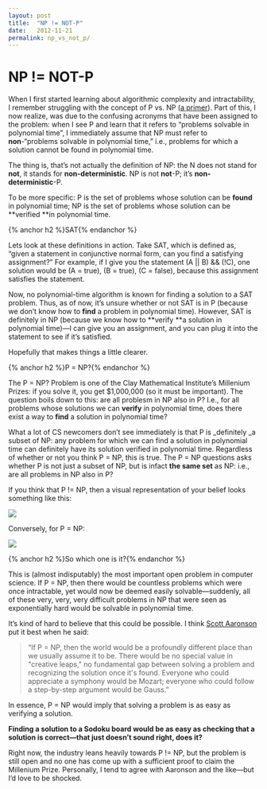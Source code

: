 ```yaml
---
layout: post
title:  "NP != NOT-P"
date:   2012-11-21
permalink: np_vs_not_p/
---
```


# NP != NOT-P

When I first started learning about algorithmic complexity and intractability, I remember struggling with the concept of P vs. NP ([a primer](http://web.mit.edu/newsoffice/2009/explainer-pnp.html)). Part of this, I now realize, was due to the confusing acronyms that have been assigned to the problem: when I see P and learn that it refers to “problems solvable in polynomial time”, I immediately assume that NP must refer to **non**-“problems solvable in polynomial time,” i.e., problems for which a solution cannot be found in polynomial time. 

The thing is, that’s not actually the definition of NP: the N does not stand for **not**, it stands for **non-deterministic**. NP is not **not**-P; it’s **non-deterministic**-P.

To be more specific: P is the set of problems whose solution can be **found** in polynomial time; NP is the set of problems whose solution can be **verified **in polynomial time.

{% anchor h2 %}SAT{% endanchor %}

Lets look at these definitions in action. Take SAT, which is defined as, “given a statement in conjunctive normal form, can you find a satisfying assignment?” For example, if I give you the statement (A || B) && (!C), one solution would be (A = true), (B = true), (C = false), because this assignment satisfies the statement.

Now, no polynomial-time algorithm is known for finding a solution to a SAT problem. Thus, as of now, it’s unsure whether or not SAT is in P (because we don’t know how to **find** a problem in polynomial time). However, SAT is definitely in NP (because we know how to **verify **a solution in polynomial time)—I can give you an assignment, and you can plug it into the statement to see if it’s satisfied.

Hopefully that makes things a little clearer.

{% anchor h2 %}P = NP?{% endanchor %}

The P = NP? Problem is one of the Clay Mathematical Institute’s Millenium Prizes: if you solve it, you get $1,000,000 (so it must be important). The question boils down to this: are all problesm in NP also in P? I.e., for all problems whose solutions we can **verify** in polynomial time, does there exist a way to **find** a solution in polynomial time?

What a lot of CS newcomers don’t see immediately is that P is _definitely _a subset of NP: any problem for which we can find a solution in polynomial time can definitely have its solution verified in polynomial time. Regardless of whether or not you think P = NP, this is true. The P = NP questions asks whether P is not just a subset of NP, but is infact **the same set** as NP: i.e., are all problems in NP also in P? 

If you think that P != NP, then a visual representation of your belief looks something like this:

<img class="center" src="http://media.tumblr.com/tumblr_mdujkin4yz1rzq63x.png">

Conversely, for P = NP:

<img class="center" src="http://media.tumblr.com/tumblr_mdujkwenwP1rzq63x.png">

{% anchor h2 %}So which one is it?{% endanchor %}

This is (almost indisputably) the most important open problem in computer science. If P = NP, then there would be countless problems which were once intractable, yet would now be deemed easily solvable—suddenly, all of these very, very, very difficult problems in NP that were seen as exponentially hard would be solvable in polynomial time.

It’s kind of hard to believe that this could be possible. I think [Scott Aaronson](http://www.scottaaronson.com/blog/) put it best when he said: 

> “If P = NP, then the world would be a profoundly different place than we usually assume it to be. There would be no special value in "creative leaps," no fundamental gap between solving a problem and recognizing the solution once it's found. Everyone who could appreciate a symphony would be Mozart; everyone who could follow a step-by-step argument would be Gauss.”

In essence, P = NP would imply that solving a problem is as easy as verifying a solution.

**Finding a solution to a Sodoku board would be as easy as checking that a solution is correct—that just doesn’t sound right, does it?**

Right now, the industry leans heavily towards P != NP, but the problem is still open and no one has come up with a sufficient proof to claim the Millenium Prize. Personally, I tend to agree with Aaronson and the like—but I’d love to be shocked.
